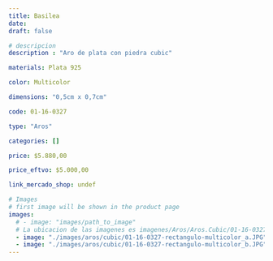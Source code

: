 ```yaml
---
title: Basilea
date: 
draft: false

# descripcion
description : "Aro de plata con piedra cubic"

materials: Plata 925

color: Multicolor

dimensions: "0,5cm x 0,7cm"

code: 01-16-0327

type: "Aros"

categories: []

price: $5.880,00

price_eftvo: $5.000,00

link_mercado_shop: undef

# Images
# first image will be shown in the product page
images:
  # - image: "images/path_to_image"
  # La ubicacion de las imagenes es imagenes/Aros/Aros.Cubic/01-16-0327-basilea
  - image: "./images/aros/cubic/01-16-0327-rectangulo-multicolor_a.JPG"
  - image: "./images/aros/cubic/01-16-0327-rectangulo-multicolor_b.JPG"
---
```


